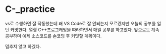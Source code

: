 # C-_practice

vs로 수행하면 잘 작동했는데 왜 VS Code로 잘 안되는지 모르겠지만 오늘의 공부를 일단 커밋한다.
열혈 C++프로그래밍을 따라하면서 매일 공부를 하고있다.
앞으로도 계속 공부하며 예제 소스코드를 손코딩 후 커밋할 계획이다.

멈추지 않고 하겠다.
